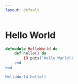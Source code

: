 ```yaml
---
layout: default
---
```

# Hello World

```elixir
defmodule HelloWorld do
    def hello() do
        IO.puts("Hello World!)
    end
end

HelloWorld.hello()
```